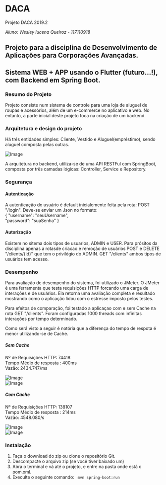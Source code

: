 # DACA
Projeto DACA 2019.2

*Aluno: Wesley lucena Queiroz - 117110918*

## Projeto para a disciplina de Desenvolvimento de Aplicações para Corporações Avançadas.
## Sistema WEB + APP usando o Flutter (futuro...!), com Backend em Spring Boot. 

### Resumo do Projeto
Projeto consiste num sistema de controle para uma loja de aluguel de roupas e acessórios, além de um e-commerce no aplicativo e web. No entanto, a parte inicial deste projeto foca na criação de um backend.

### Arquitetura e design do projeto
 
Há três entidades simples: Cliente, Vestido e Aluguel(empréstimo), sendo aluguel composta pelas outras.

![Image](https://i.ibb.co/p0Xp58S/Loz-Diagram.png)

A arquitetura no backend, utiliza-se de uma API RESTFul com SpringBoot, composta por três camadas lógicas: Controller, Service e Repository.

### Segurança
#### Autenticação
A autenticação do usuário é  default inicialemente feita pela rota: POST "/login". 
Deve-se enviar um Json no formato:  
{ "username": "seuUsername",  
  "password": "suaSenha" }


#### Autorizaçâo
Existem no sitema dois tipos de usuarios, ADMIN e USER. Para prósitos da disciplina apenas a rotasde criacao e remoção de usuários POST e DELETE "/clients/{id}" que tem o privilégio do ADMIN. GET "/clients" ambos tipos de usuários tem acesso.

### Desempenho
Para avaliação de desempenho do sistema, foi utilizado o JMeter. O JMeter é uma ferramenta que testa requisições HTTP forcando uma carga de interações e de usuários. Ela retorna uma avaliação completa e resultado mostrando como o aplicação lidou com o estresse imposto pelos testes.

Para efeitos de comparação, foi testado a aplicaçao com e sem Cache na rota GET "/clients".
Foram configuradas 1000 threads com infinitas interaçôes por tempo determinado.  
  
Como será visto a seguir é notória que a diferença do tempo de respota é menor utilizando-se de Cache.  

##### Sem Cache

Nº de Requisiçôes HTTP: 74418  
Tempo Médio de resposta : 400ms  
Vazão: 2434.747/ms  

![Image](https://i.ibb.co/qs2LnPx/lines.png)  
![Image](https://i.ibb.co/25BCZTF/graph.png) 

##### Com Cache

Nº de Requisiçôes HTTP: 138107  
Tempo Médio de resposta : 214ms  
Vazão: 4548.080/s  


![Image](https://i.ibb.co/QP3ZS9c/cached-Lines.png)  
![Image](https://i.ibb.co/ZBMKTP4/cachedgraph.png)
 



### Instalação
1. Faça o download do zip ou clone o repositório Git.
2. Descompacte o arquivo zip (se você tiver baixado um)
3. Abra o terminal e vá até o projeto, e entre na pasta onde está o pom.xml.
4. Execulte o seguinte comando:
   ``` mvn spring-boot:run```
